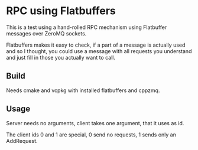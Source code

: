 # RPC using Flatbuffers

This is a test using a hand-rolled RPC mechanism using Flatbuffer messages over
ZeroMQ sockets.

Flatbuffers makes it easy to check, if a part of a message is actually used and
so I thought, you could use a message with all requests you understand and just
fill in those you actually want to call.

## Build

Needs cmake and vcpkg with installed flatbuffers and cppzmq.

## Usage

Server needs no arguments, client takes one argument, that it uses as id.

The client ids 0 and 1 are special, 0 send no requests, 1 sends only an
AddRequest.

